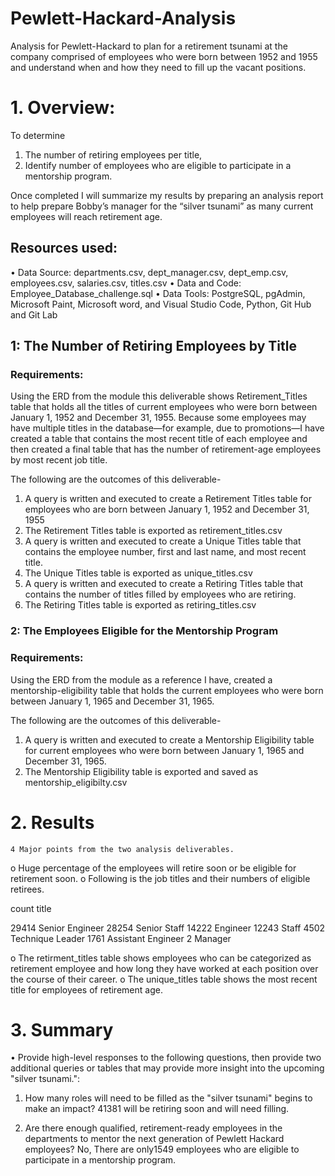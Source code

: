 # Pewlett-Hackard-Analysis
Analysis for Pewlett-Hackard to plan for a retirement tsunami at the company comprised of employees who were born between 1952 and 1955 and understand when and how they need to fill up the vacant positions.

# 1.	Overview: 

To determine 
1.	The number of retiring employees per title, 
2.	Identify number of employees who are eligible to participate in a mentorship program. 

Once completed I will summarize my results by preparing an analysis report to help prepare Bobby’s manager for the “silver tsunami” as many current employees will reach retirement age.

## Resources used:

•	Data Source: departments.csv, dept_manager.csv, dept_emp.csv, employees.csv, salaries.csv, titles.csv
•	Data and Code: Employee_Database_challenge.sql
•	Data Tools: PostgreSQL, pgAdmin, Microsoft Paint, Microsoft word, and Visual Studio Code, Python, Git Hub and Git Lab


## 1: The Number of Retiring Employees by Title
### Requirements:

Using the ERD from the module this deliverable shows Retirement_Titles table that holds all the titles of current employees who were born between January 1, 1952 and December 31, 1955. Because some employees may have multiple titles in the database—for example, due to promotions—I have created a table that contains the most recent title of each employee and then created a final table that has the number of retirement-age employees by most recent job title.

The following are the outcomes of this deliverable-

1.	A query is written and executed to create a Retirement Titles table for employees who are born between January 1, 1952 and December 31, 1955
2.	The Retirement Titles table is exported as retirement_titles.csv
3.	A query is written and executed to create a Unique Titles table that contains the employee number, first and last name, and most recent title.
4.	The Unique Titles table is exported as unique_titles.csv
5.	A query is written and executed to create a Retiring Titles table that contains the number of titles filled by employees who are retiring.
6.	The Retiring Titles table is exported as retiring_titles.csv


### 2: The Employees Eligible for the Mentorship Program
### Requirements:
Using the ERD from the module as a reference I have, created a mentorship-eligibility table that holds the current employees who were born between January 1, 1965 and December 31, 1965.

The following are the outcomes of this deliverable-

1.	A query is written and executed to create a Mentorship Eligibility table for current employees who were born between January 1, 1965 and December 31, 1965.
2.	The Mentorship Eligibility table is exported and saved as mentorship_eligibilty.csv

# 2.	Results

	4 Major points from the two analysis deliverables. 

o	Huge percentage of the employees will retire soon or be eligible for retirement soon.
o	Following is the job titles and their numbers of eligible retirees.

count	title

29414	Senior Engineer
28254	Senior Staff
14222	Engineer
12243	Staff
4502	Technique Leader
1761	Assistant Engineer
2	Manager

o	The retirment_titles table shows employees who can be categorized as retirement employee and how long they have worked at each position over the course of their career.
o	The unique_titles table shows the most recent title for employees of retirement age.

# 3.	 Summary

•	Provide high-level responses to the following questions, then provide two additional queries or tables that may provide more insight into the upcoming "silver tsunami.":

1) How many roles will need to be filled as the "silver tsunami" begins to make an impact?
41381 will be retiring soon and will need filling.

2) Are there enough qualified, retirement-ready employees in the departments to mentor the next generation of Pewlett Hackard employees?
No, There are only1549 employees who are eligible to participate in a mentorship program.

